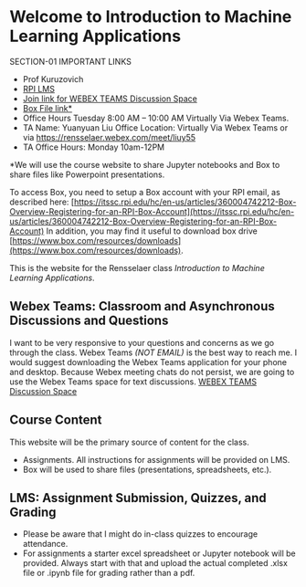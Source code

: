 Welcome to Introduction to Machine Learning Applications
============================

SECTION-01 IMPORTANT LINKS
- Prof Kuruzovich
- [RPI LMS](https://lms.rpi.edu/)
- [Join link for WEBEX TEAMS Discussion Space](https://eurl.io/#6KdR-6z9i)
- [Box File link*](https://rpi.box.com/s/n53px4yfo4jpfh7qnz7qry8vecopj3np)
- Office Hours Tuesday 8:00 AM – 10:00 AM Virtually Via Webex Teams.
- TA Name:	Yuanyuan Liu  	Office Location:  Virtually Via Webex Teams or via
https://rensselaer.webex.com/meet/liuy55
- TA Office Hours:   Monday 10am-12PM


*We will use the course website to share Jupyter notebooks and Box to share files like Powerpoint presentations.  

To access Box, you need to setup a Box account with your RPI email, as described here: [https://itssc.rpi.edu/hc/en-us/articles/360004742212-Box-Overview-Registering-for-an-RPI-Box-Account](https://itssc.rpi.edu/hc/en-us/articles/360004742212-Box-Overview-Registering-for-an-RPI-Box-Account) In addition, you may find it useful to download box drive [https://www.box.com/resources/downloads](https://www.box.com/resources/downloads).  

This is the website for the Rensselaer class *Introduction to Machine Learning Applications*.  

## Webex Teams: Classroom and Asynchronous Discussions and Questions
I want to be very responsive to your questions and concerns as we go through the class.  Webex Teams *(NOT EMAIL)* is the best way to reach me.  I would suggest downloading the Webex Teams application for your phone and desktop.  Because Webex meeting chats do not persist, we are going to use the Webex Teams space for text discussions.
[WEBEX TEAMS Discussion Space](https://eurl.io/#6KdR-6z9i)

## Course Content
This website will be the primary source of content for the class.

  - Assignments. All instructions for assignments will be provided on LMS.
  - Box will be used to share files (presentations, spreadsheets, etc.).

## LMS: Assignment Submission, Quizzes, and Grading
  - Please be aware that I might do in-class quizzes to encourage attendance.
  - For assignments a starter excel spreadsheet or Jupyter notebook will be provided. Always start with that and upload the actual completed .xlsx file or .ipynb file for grading rather than a pdf.
